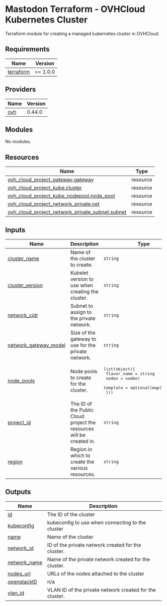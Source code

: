 # Mastodon Terraform - OVHCloud Kubernetes Cluster

Terraform module for creating a managed kubernetes cluster in OVHCloud.

## Requirements

| Name | Version |
|------|---------|
| <a name="requirement_terraform"></a> [terraform](#requirement\_terraform) | >= 1.0.0 |

## Providers

| Name | Version |
|------|---------|
| <a name="provider_ovh"></a> [ovh](#provider\_ovh) | 0.44.0 |

## Modules

No modules.

## Resources

| Name | Type |
|------|------|
| [ovh_cloud_project_gateway.gateway](https://registry.terraform.io/providers/ovh/ovh/latest/docs/resources/cloud_project_gateway) | resource |
| [ovh_cloud_project_kube.cluster](https://registry.terraform.io/providers/ovh/ovh/latest/docs/resources/cloud_project_kube) | resource |
| [ovh_cloud_project_kube_nodepool.node_pool](https://registry.terraform.io/providers/ovh/ovh/latest/docs/resources/cloud_project_kube_nodepool) | resource |
| [ovh_cloud_project_network_private.net](https://registry.terraform.io/providers/ovh/ovh/latest/docs/resources/cloud_project_network_private) | resource |
| [ovh_cloud_project_network_private_subnet.subnet](https://registry.terraform.io/providers/ovh/ovh/latest/docs/resources/cloud_project_network_private_subnet) | resource |

## Inputs

| Name | Description | Type | Default | Required |
|------|-------------|------|---------|:--------:|
| <a name="input_cluster_name"></a> [cluster\_name](#input\_cluster\_name) | Name of the cluster to create. | `string` | n/a | yes |
| <a name="input_cluster_version"></a> [cluster\_version](#input\_cluster\_version) | Kubelet version to use when creating the cluster. | `string` | n/a | yes |
| <a name="input_network_cidr"></a> [network\_cidr](#input\_network\_cidr) | Subnet to assign to the private network. | `string` | n/a | yes |
| <a name="input_network_gateway_model"></a> [network\_gateway\_model](#input\_network\_gateway\_model) | Size of the gateway to use for the private network. | `string` | `"s"` | no |
| <a name="input_node_pools"></a> [node\_pools](#input\_node\_pools) | Node pools to create for the cluster. | <pre>list(object({<br>    flavor_name = string<br>    nodes       = number<br>    template    = optional(map(any), {})<br>  }))</pre> | n/a | yes |
| <a name="input_project_id"></a> [project\_id](#input\_project\_id) | The ID of the Public Cloud project the resources will be created in. | `string` | n/a | yes |
| <a name="input_region"></a> [region](#input\_region) | Region in which to create the various resources. | `string` | `"DE1"` | no |

## Outputs

| Name | Description |
|------|-------------|
| <a name="output_id"></a> [id](#output\_id) | The ID of the cluster |
| <a name="output_kubeconfig"></a> [kubeconfig](#output\_kubeconfig) | kubeconfig to use when connecting to the cluster |
| <a name="output_name"></a> [name](#output\_name) | Name of the cluster |
| <a name="output_network_id"></a> [network\_id](#output\_network\_id) | ID of the private network created for the cluster. |
| <a name="output_network_name"></a> [network\_name](#output\_network\_name) | Name of the private network created for the cluster. |
| <a name="output_nodes_url"></a> [nodes\_url](#output\_nodes\_url) | URLs of the nodes attached to the cluster |
| <a name="output_openstackID"></a> [openstackID](#output\_openstackID) | n/a |
| <a name="output_vlan_id"></a> [vlan\_id](#output\_vlan\_id) | VLAN ID of the private network created for the cluster. |
